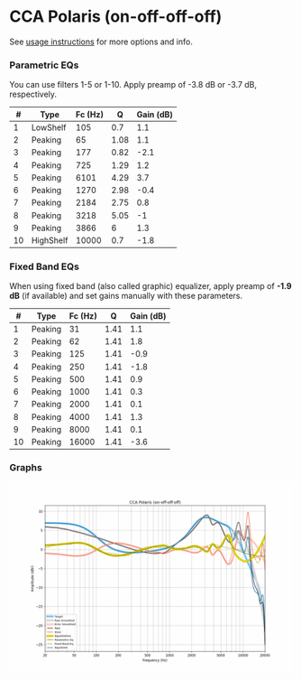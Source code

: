# CCA Polaris (on-off-off-off)
See [usage instructions](https://github.com/jaakkopasanen/AutoEq#usage) for more options and info.

### Parametric EQs
You can use filters 1-5 or 1-10. Apply preamp of -3.8 dB or -3.7 dB, respectively.

|   # | Type      |   Fc (Hz) |    Q |   Gain (dB) |
|-----|-----------|-----------|------|-------------|
|   1 | LowShelf  |       105 | 0.7  |         1.1 |
|   2 | Peaking   |        65 | 1.08 |         1.1 |
|   3 | Peaking   |       177 | 0.82 |        -2.1 |
|   4 | Peaking   |       725 | 1.29 |         1.2 |
|   5 | Peaking   |      6101 | 4.29 |         3.7 |
|   6 | Peaking   |      1270 | 2.98 |        -0.4 |
|   7 | Peaking   |      2184 | 2.75 |         0.8 |
|   8 | Peaking   |      3218 | 5.05 |        -1   |
|   9 | Peaking   |      3866 | 6    |         1.3 |
|  10 | HighShelf |     10000 | 0.7  |        -1.8 |

### Fixed Band EQs
When using fixed band (also called graphic) equalizer, apply preamp of **-1.9 dB** (if available) and set gains manually with these parameters.

|   # | Type    |   Fc (Hz) |    Q |   Gain (dB) |
|-----|---------|-----------|------|-------------|
|   1 | Peaking |        31 | 1.41 |         1.1 |
|   2 | Peaking |        62 | 1.41 |         1.8 |
|   3 | Peaking |       125 | 1.41 |        -0.9 |
|   4 | Peaking |       250 | 1.41 |        -1.8 |
|   5 | Peaking |       500 | 1.41 |         0.9 |
|   6 | Peaking |      1000 | 1.41 |         0.3 |
|   7 | Peaking |      2000 | 1.41 |         0.1 |
|   8 | Peaking |      4000 | 1.41 |         1.3 |
|   9 | Peaking |      8000 | 1.41 |         0.1 |
|  10 | Peaking |     16000 | 1.41 |        -3.6 |

### Graphs
![](./CCA%20Polaris%20(on-off-off-off).png)
